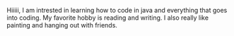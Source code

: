 Hiiiii, I am intrested in learning how to code in java and everything that goes into coding. My favorite hobby is reading and writing. I also really like painting and hanging out with friends.

